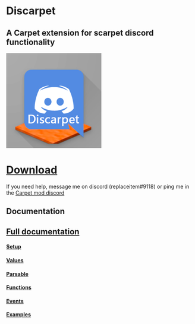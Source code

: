 # Discarpet

## A Carpet extension for scarpet discord functionality

![Discarpet](src/main/resources/assets/discarpet/icon.png)

# [Download](https://github.com/replaceitem/carpet-discarpet/releases)

If you need help, message me on discord (replaceitem#9118) or ping me in the [Carpet mod discord](https://discord.gg/gn99m4QRY4)

## Documentation

## [Full documentation](https://github.com/replaceitem/carpet-discarpet/blob/master/docs/Full.md)

#### [Setup](https://github.com/replaceitem/carpet-discarpet/blob/master/docs/Setup.md)
#### [Values](https://github.com/replaceitem/carpet-discarpet/blob/master/docs/Values.md)
#### [Parsable](https://github.com/replaceitem/carpet-discarpet/blob/master/docs/Parsable.md)
#### [Functions](https://github.com/replaceitem/carpet-discarpet/blob/master/docs/Functions.md)
#### [Events](https://github.com/replaceitem/carpet-discarpet/blob/master/docs/Events.md)
#### [Examples](https://github.com/replaceitem/carpet-discarpet/blob/master/docs/Examples.md)
